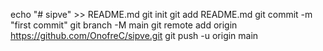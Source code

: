 echo "# sipve" >> README.md
git init
git add README.md
git commit -m "first commit"
git branch -M main
git remote add origin https://github.com/OnofreC/sipve.git
git push -u origin main